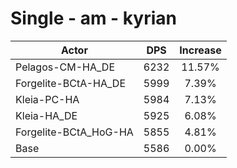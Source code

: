 # Single - am - kyrian
| Actor | DPS | Increase |
|---|:---:|:---:|
|Pelagos-CM-HA_DE|6232|11.57%|
|Forgelite-BCtA-HA_DE|5999|7.39%|
|Kleia-PC-HA|5984|7.13%|
|Kleia-HA_DE|5925|6.08%|
|Forgelite-BCtA_HoG-HA|5855|4.81%|
|Base|5586|0.00%|
